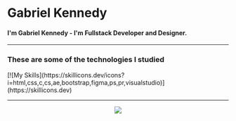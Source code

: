 <h1>Gabriel Kennedy</h1>
</hr>
<h4>
   I'm Gabriel Kennedy - I'm Fullstack Developer and Designer.
</h4>
<hr>
<h3>
   These are some of the technologies I studied
</h3>
[![My Skills](https://skillicons.dev/icons?i=html,css,c,cs,ae,bootstrap,figma,ps,pr,visualstudio)](https://skillicons.dev)
<hr>


<div align="center">
  <img src="https://github-readme-stats.vercel.app/api?username=GabrielKSB&show_icons=true&theme=radical"></img>
 </div>


